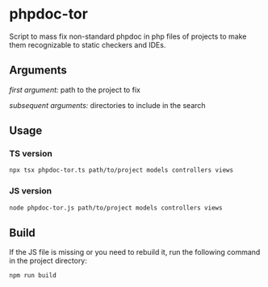 # phpdoc-tor

Script to mass fix non-standard phpdoc in php files of projects to make them recognizable to static checkers and IDEs.

## Arguments

_first argument:_ path to the project to fix

_subsequent arguments:_ directories to include in the search

## Usage

### TS version

```bash
npx tsx phpdoc-tor.ts path/to/project models controllers views
```

### JS version

```bash
node phpdoc-tor.js path/to/project models controllers views
```

## Build

If the JS file is missing or you need to rebuild it, run the following command in the project directory:

```bash
npm run build
```
